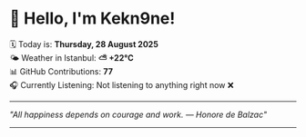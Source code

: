 # 👋 Hello, I'm Kekn9ne!

🗓️ Today is: **Thursday, 28 August 2025**  
🌤️ Weather in Istanbul: **⛅️  +22°C**  
📊 GitHub Contributions: **77**  
🎧 Currently Listening: Not listening to anything right now ❌

---

_"All happiness depends on courage and work. — *Honore de Balzac*"_

---
